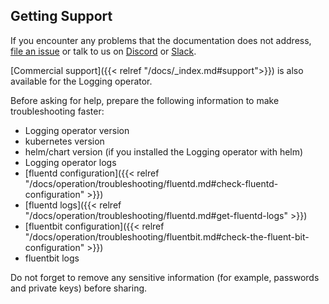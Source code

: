 ## Getting Support

If you encounter any problems that the documentation does not address, [file an issue](https://github.com/kube-logging/logging-operator/issues) or talk to us on [Discord](https://discord.gg/9ACY4RDsYN) or [Slack](https://emergingtechcommunity.slack.com/).

[Commercial support]({{< relref "/docs/_index.md#support">}}) is also available for the Logging operator.

Before asking for help, prepare the following information to make troubleshooting faster:

- Logging operator version
- kubernetes version
- helm/chart version (if you installed the Logging operator with helm)
- Logging operator logs
- [fluentd configuration]({{< relref "/docs/operation/troubleshooting/fluentd.md#check-fluentd-configuration" >}})
- [fluentd logs]({{< relref "/docs/operation/troubleshooting/fluentd.md#get-fluentd-logs" >}})
- [fluentbit configuration]({{< relref "/docs/operation/troubleshooting/fluentbit.md#check-the-fluent-bit-configuration" >}})
- fluentbit logs

Do not forget to remove any sensitive information (for example, passwords and private keys) before sharing.
